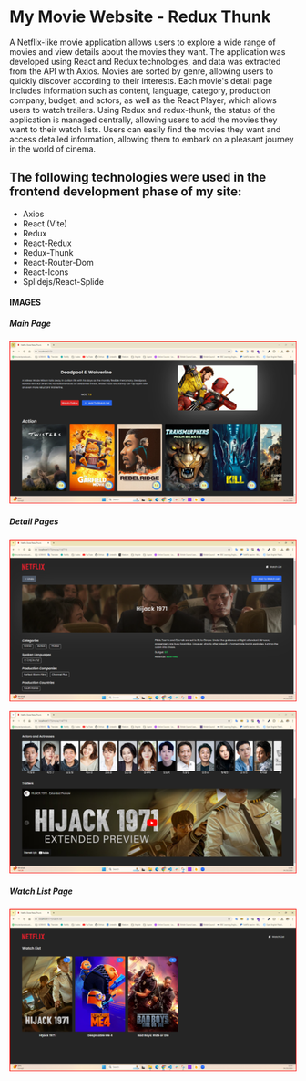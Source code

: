 <h1>My Movie Website - Redux Thunk</h1>

A Netflix-like movie application allows users to explore a wide range of movies and view details about the movies they want. The application was developed using React and Redux technologies, and data was extracted from the API with Axios. Movies are sorted by genre, allowing users to quickly discover according to their interests. Each movie's detail page includes information such as content, language, category, production company, budget, and actors, as well as the React Player, which allows users to watch trailers. Using Redux and redux-thunk, the status of the application is managed centrally, allowing users to add the movies they want to their watch lists. Users can easily find the movies they want and access detailed information, allowing them to embark on a pleasant journey in the world of cinema.

<h2> The following technologies were used in the frontend development phase of my site: </h2>

- Axios
- React (Vite)
- Redux
- React-Redux
- Redux-Thunk
- React-Router-Dom
- React-Icons
- Splidejs/React-Splide

<h4>IMAGES</h4>

<h5>Main Page</h5>

![](/public/assets/main.png)

<h5>Detail Pages</h5>

![](/public/assets/detail1.png)

![](/public/assets/detail2.png)

<h5>Watch List Page</h5>

![](/public/assets/watch-list.png)
